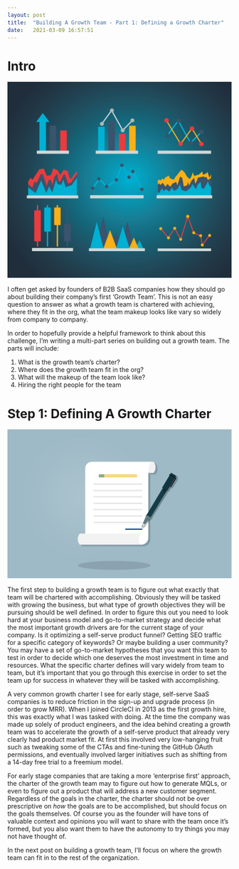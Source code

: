 ```yaml
---
layout: post
title:  "Building A Growth Team - Part 1: Defining a Growth Charter"
date:   2021-03-09 16:57:51
---
```


# Intro

![Growth Charts](/assets/img/charts.jpg)


I often get asked by founders of B2B SaaS companies how they should go about building their company’s first ‘Growth Team’. This is not an easy question to answer as what a growth team is chartered with achieving, where they fit in the org, what the team makeup looks like vary so widely from company to company. 

In order to hopefully provide a helpful framework to think about this challenge, I’m writing a multi-part series on building out a growth team. The parts will include:

1. What is the growth team’s charter?
2. Where does the growth team fit in the org?
3. What will the makeup of the team look like?
4. Hiring the right people for the team



# Step 1: Defining A Growth Charter

![Growth Charter](/assets/img/doc.jpg)

The first step to building a growth team is to figure out what exactly that team will be chartered with accomplishing. Obviously they will be tasked with growing the business, but what type of growth objectives they will be pursuing should be well defined. In order to figure this out you need to look hard at your business model and go-to-market strategy and decide what the most important growth drivers are for the current stage of your company. Is it optimizing a self-serve product funnel? Getting SEO traffic for a specific category of keywords? Or maybe building a user community? You may have a set of go-to-market hypotheses that you want this team to test in order to decide which one deserves the most investment in time and resources. What the specific charter defines will vary widely from team to team, but it’s important that you go through this exercise in order to set the team up for success in whatever they will be tasked with accomplishing.

A very common growth charter I see for early stage, self-serve SaaS companies is to reduce friction in the sign-up and upgrade process (in order to grow MRR). When I joined CircleCI in 2013 as the first growth hire, this was exactly what I was tasked with doing. At the time the company was made up solely of product engineers, and the idea behind creating a growth team was to accelerate the growth of a self-serve product that already very clearly had product market fit. At first this involved very low-hanging fruit such as tweaking some of the CTAs and fine-tuning the GitHub OAuth permissions, and eventually involved larger initiatives such as shifting from a 14-day free trial to a freemium model. 

For early stage companies that are taking a more ‘enterprise first’ approach, the charter of the growth team may to figure out how to generate MQLs, or even to figure out a product that will address a new customer segment. Regardless of the goals in the charter, the charter should not be over prescriptive on *how* the goals are to be accomplished, but should focus on the goals themselves. Of course you as the founder will have tons of valuable context and opinions you will want to share with the team once it’s formed, but you also want them to have the autonomy to try things you may not have thought of. 

In the next post on building a growth team, I’ll focus on where the growth team can fit in to the rest of the organization. 
